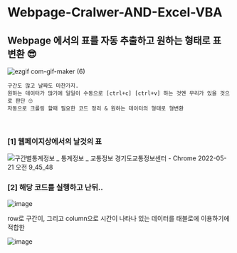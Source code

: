# Webpage-Cralwer-AND-Excel-VBA
## Webpage 에서의 표를 자동 추출하고 원하는 형태로 표 변환 😎

![ezgif com-gif-maker (6)](https://user-images.githubusercontent.com/99319638/169628370-1af5bdd7-6727-4b27-91b3-6b9784ca0dd4.gif)

```
구간도 많고 날짜도 마찬가지.
원하는 데이터가 많기에 일일이 수동으로 [ctrl+c] [ctrl+v] 하는 것엔 무리가 있을 것으로 판단 🙄
자동으로 크롤링 할때 필요한 코드 정리 & 원하는 데이터의 형태로 형변환
```

<br/>

### [1] 웹페이지상에서의 날것의 표
![구간별통계정보 _ 통계정보 _ 교통정보 경기도교통정보센터 - Chrome 2022-05-21 오전 9_45_48](https://user-images.githubusercontent.com/99319638/169627781-de4a52eb-69e3-4ff0-a9e4-e600731d3906.png)

### [2] 해당 코드를 실행하고 난뒤..
![image](https://user-images.githubusercontent.com/99319638/169628732-64f5167f-13e4-46a5-8fea-7b0ca8f74b1d.png)

row로 구간이, 그리고 column으로 시간이 나타나 있는 데이터를
태블로에 이용하기에 적합한 







![image](https://user-images.githubusercontent.com/99319638/169627659-4ca63a21-21b1-4abe-adbb-6be1d7c0bcdc.png)
